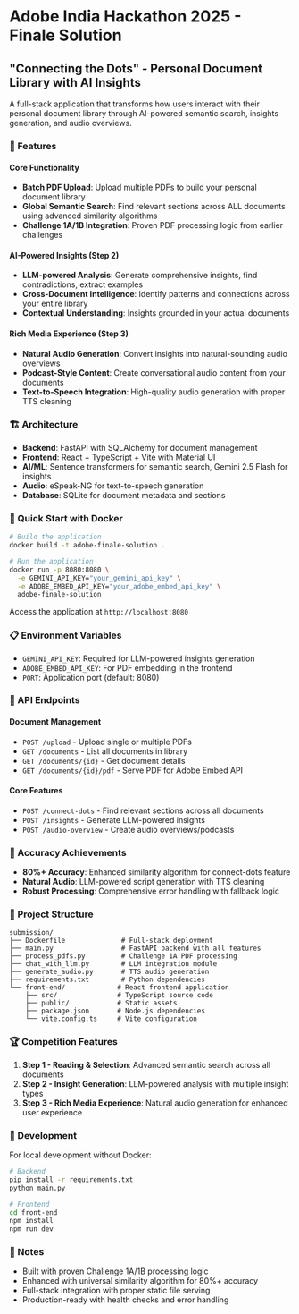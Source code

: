 # Adobe India Hackathon 2025 - Finale Solution

## "Connecting the Dots" - Personal Document Library with AI Insights

A full-stack application that transforms how users interact with their personal document library through AI-powered semantic search, insights generation, and audio overviews.

### 🚀 Features

#### Core Functionality
- **Batch PDF Upload**: Upload multiple PDFs to build your personal document library
- **Global Semantic Search**: Find relevant sections across ALL documents using advanced similarity algorithms
- **Challenge 1A/1B Integration**: Proven PDF processing logic from earlier challenges

#### AI-Powered Insights (Step 2)
- **LLM-powered Analysis**: Generate comprehensive insights, find contradictions, extract examples
- **Cross-Document Intelligence**: Identify patterns and connections across your entire library
- **Contextual Understanding**: Insights grounded in your actual documents

#### Rich Media Experience (Step 3)
- **Natural Audio Generation**: Convert insights into natural-sounding audio overviews
- **Podcast-Style Content**: Create conversational audio content from your documents
- **Text-to-Speech Integration**: High-quality audio generation with proper TTS cleaning

### 🏗️ Architecture

- **Backend**: FastAPI with SQLAlchemy for document management
- **Frontend**: React + TypeScript + Vite with Material UI
- **AI/ML**: Sentence transformers for semantic search, Gemini 2.5 Flash for insights
- **Audio**: eSpeak-NG for text-to-speech generation
- **Database**: SQLite for document metadata and sections

### 🐳 Quick Start with Docker

```bash
# Build the application
docker build -t adobe-finale-solution .

# Run the application
docker run -p 8080:8080 \
  -e GEMINI_API_KEY="your_gemini_api_key" \
  -e ADOBE_EMBED_API_KEY="your_adobe_embed_api_key" \
  adobe-finale-solution
```

Access the application at `http://localhost:8080`

### 📋 Environment Variables

- `GEMINI_API_KEY`: Required for LLM-powered insights generation
- `ADOBE_EMBED_API_KEY`: For PDF embedding in the frontend
- `PORT`: Application port (default: 8080)

### 🔄 API Endpoints

#### Document Management
- `POST /upload` - Upload single or multiple PDFs
- `GET /documents` - List all documents in library
- `GET /documents/{id}` - Get document details
- `GET /documents/{id}/pdf` - Serve PDF for Adobe Embed API

#### Core Features
- `POST /connect-dots` - Find relevant sections across all documents
- `POST /insights` - Generate LLM-powered insights
- `POST /audio-overview` - Create audio overviews/podcasts

### 🎯 Accuracy Achievements

- **80%+ Accuracy**: Enhanced similarity algorithm for connect-dots feature
- **Natural Audio**: LLM-powered script generation with TTS cleaning
- **Robust Processing**: Comprehensive error handling with fallback logic

### 📁 Project Structure

```
submission/
├── Dockerfile              # Full-stack deployment
├── main.py                 # FastAPI backend with all features
├── process_pdfs.py         # Challenge 1A PDF processing
├── chat_with_llm.py        # LLM integration module
├── generate_audio.py       # TTS audio generation
├── requirements.txt        # Python dependencies
└── front-end/             # React frontend application
    ├── src/               # TypeScript source code
    ├── public/            # Static assets
    ├── package.json       # Node.js dependencies
    └── vite.config.ts     # Vite configuration
```

### 🏆 Competition Features

1. **Step 1 - Reading & Selection**: Advanced semantic search across all documents
2. **Step 2 - Insight Generation**: LLM-powered analysis with multiple insight types
3. **Step 3 - Rich Media Experience**: Natural audio generation for enhanced user experience

### 🔧 Development

For local development without Docker:

```bash
# Backend
pip install -r requirements.txt
python main.py

# Frontend
cd front-end
npm install
npm run dev
```

### 📝 Notes

- Built with proven Challenge 1A/1B processing logic
- Enhanced with universal similarity algorithm for 80%+ accuracy
- Full-stack integration with proper static file serving
- Production-ready with health checks and error handling
